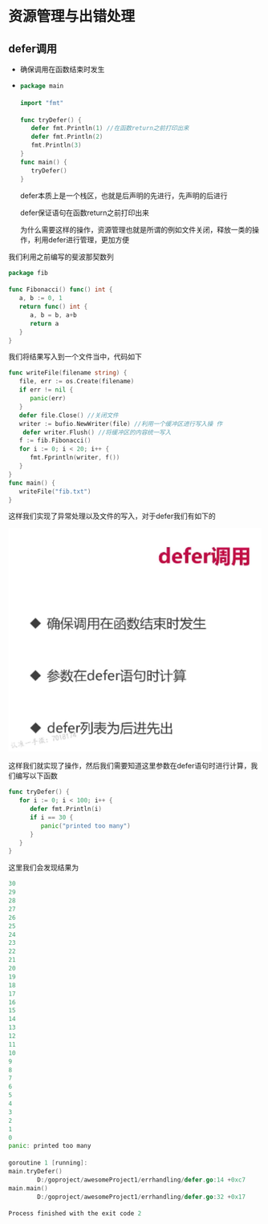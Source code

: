# 资源管理与出错处理

## defer调用

- 确保调用在函数结束时发生 

- ```go
  package main
  
  import "fmt"
  
  func tryDefer() {
     defer fmt.Println(1) //在函数return之前打印出来
     defer fmt.Println(2)
     fmt.Println(3)
  }
  func main() {
     tryDefer()
  }
  ```

  defer本质上是一个栈区，也就是后声明的先进行，先声明的后进行

  defer保证语句在函数return之前打印出来

  为什么需要这样的操作，资源管理也就是所谓的例如文件关闭，释放一类的操作，利用defer进行管理，更加方便

我们利用之前编写的斐波那契数列

```go
package fib

func Fibonacci() func() int {
   a, b := 0, 1
   return func() int {
      a, b = b, a+b
      return a
   }
}
```

我们将结果写入到一个文件当中，代码如下

```go
func writeFile(filename string) {
   file, err := os.Create(filename)
   if err != nil {
      panic(err)
   }
   defer file.Close() //关闭文件
   writer := bufio.NewWriter(file) //利用一个缓冲区进行写入操 作
    defer writer.Flush() //将缓冲区的内容统一写入
   f := fib.Fibonacci()
   for i := 0; i < 20; i++ {
      fmt.Fprintln(writer, f())
   }
}
func main() {
   writeFile("fib.txt")
}
```

这样我们实现了异常处理以及文件的写入，对于defer我们有如下的

![image-20220714165710782](Images/image-20220714165710782.png)

这样我们就实现了操作，然后我们需要知道这里参数在defer语句时进行计算，我们编写以下函数

```go
func tryDefer() {
   for i := 0; i < 100; i++ {
      defer fmt.Println(i)
      if i == 30 {
         panic("printed too many")
      }
   }
}
```

这里我们会发现结果为

```go
30
29
28
27
26
25
24
23
22
21
20
19
18
17
16
15
14
13
12
11
10
9 
8 
7 
6 
5
4
3
2
1
0
panic: printed too many

goroutine 1 [running]:
main.tryDefer()
        D:/goproject/awesomeProject1/errhandling/defer.go:14 +0xc7
main.main()
        D:/goproject/awesomeProject1/errhandling/defer.go:32 +0x17

Process finished with the exit code 2

```

